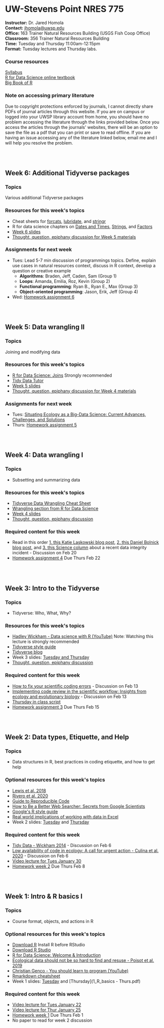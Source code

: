 # UW-Stevens Point NRES 775

**Instructor:** Dr. Jared Homola  
**Contact:** jhomola@uwsp.edu  
**Office:** 163 Trainer Natural Resources Building (USGS Fish Coop Office)  
**Classroom:** 356 Trainer Natural Resources Building  
**Time:** Tuesday and Thursday 11:00am-12:15pm  
**Format:** Tuesday lectures and Thursday labs. 

### Course resources
[Syllabus](R_programming_for_nat_res_syllabus_2024.pdf)  
[R for Data Science online textbook](https://r4ds.hadley.nz/)  
[Big Book of R](https://www.bigbookofr.com/)  

### Note on accessing primary literature
Due to copyright protections enforced by journals, I cannot directly share PDFs of journal articles through this website. If you are on campus or logged into your UWSP library account from home, you should have no problem accessing the literature through the links provided below. Once you access the articles through the journals' websites, there will be an option to save the file as a pdf that you can print or save to read offline. If you are having an issue accessing any of the literature linked below, email me and I will help you resolve the problem.  

<br><br>

## Week 6: Additional Tidyverse packages
### Topics  
Various additional Tidyverse packages 

### Resources for this week's topics  
- Cheat sheets for [forcats](https://raw.githubusercontent.com/rstudio/cheatsheets/main/factors.pdf), [lubridate](https://rawgit.com/rstudio/cheatsheets/main/lubridate.pdf), and [stringr](https://raw.githubusercontent.com/rstudio/cheatsheets/main/strings.pdf)  
- R for data science chapters on [Dates and Times](https://r4ds.hadley.nz/datetimes.html), [Strings](https://r4ds.hadley.nz/strings.html), and [Factors](https://r4ds.hadley.nz/factors.html)  
- [Week 6 slides](6_AdditionalTidyversePackages.pdf)  
- [Thought, question, epiphany discussion for Week 5 materials](https://docs.google.com/document/d/1vo2ISHWSKqbpxASnBXRA82h6joG9ZI6bHBbpayg1SHQ/edit?usp=sharing)  


### Assignments for next week  
- Tues: Lead 5-7 min discussion of programmings topics. Define, explain use cases in natural resources context, discuss in R context, develop a question or creative example   
	- **Algorithms**: Braden, Jeff, Caden, Sam (Group 1)  
	- **Loops**: Amanda, Emilia, Roz, Kevin (Group 2)    
	- **Functional programming**: Ryan B., Ryan E., Max (Group 3)    
	- **Object-oriented programming**: Jason, Erik, Jeff (Group 4)    
- Wed: [Homework assignment 6]()  


<br><br>

## Week 5: Data wrangling II
### Topics  
Joining and modifying data  

### Resources for this week's topics
- [R for Data Science: Joins](https://r4ds.hadley.nz/joins.html) Strongly recommended  
- [Tidy Data Tutor](https://tidydatatutor.com/)  
- [Week 5 slides](5_DataWranglingII.pdf)  
- [Thought, question, epiphany discussion for Week 4 materials](https://docs.google.com/document/d/18WKyPcnVQQsNtMPhVaPqPk1EH2VkmV0HKWvF4SzVbZs/edit?usp=sharing)  

### Assignments for next week  
- Tues: [Situating Ecology as a Big-Data Science: Current Advances, Challenges, and Solutions](https://academic.oup.com/bioscience/article/68/8/563/5049569?)  
- Thurs: [Homework assignment 5](https://raw.githubusercontent.com/jaredhomola/RforNatRes/gh-pages/lastName_Homework5.Rmd)   

<br><br>

## Week 4: Data wrangling I
### Topics  
- Subsetting and summarizing data

### Resources for this week's topics
- [Tidyverse Data Wrangling Cheat Sheet](https://www.rstudio.com/wp-content/uploads/2015/02/data-wrangling-cheatsheet.pdf)  
- [Wrangling section from R for Data Science](https://r4ds.hadley.nz/data-tidy)  
- [Week 4 slides](4_DataWranglingI.pdf)  
- [Thought, question, epiphany discussion](https://docs.google.com/document/d/1_ijoxCMUK3X4EFuVrIPJ-fs0gsVUSH-trbQlmMw5T74/edit?usp=sharing)  

### Required content for this week
- Read in this order [1. this Katie Laskowski blog post](https://laskowskilab.faculty.ucdavis.edu/2020/01/29/retractions/), [2. this Daniel Bolnick blog post](http://ecoevoevoeco.blogspot.com/2021/05/17-months.html), and [3. this Science column](https://www.science.org/content/article/university-investigation-found-prominent-spider-biologist-fabricated-falsified-data) about a recent data integrity incident - Discussion on Feb 20  
- [Homework assignment 4](https://raw.githubusercontent.com/jaredhomola/RforNatRes/gh-pages/lastName_Homework4.Rmd) Due Thurs Feb 22     


<br><br>

## Week 3: Intro to the Tidyverse
### Topics  
- Tidyverse: Who, What, Why?

### Resources for this week's topics
- [Hadley Wickham - Data science with R (YouTube)](https://www.youtube.com/watch?v=K-ss_ag2k9E) Note: Watching this lecture is strongly recommended  
- [Tidyverse style guide](https://style.tidyverse.org/index.html)  
- [Tidyverse blog](https://www.tidyverse.org/blog/)  
- Week 3 slides: [Tuesday and Thursday](3_IntroToTidyverse.pdf)    
- [Thought, question, epiphany discussion](https://docs.google.com/document/d/1XGwjZcpYH6T3TvpN_rPxFKeN-SIq-dYFm_ryHwxJaUQ/edit?usp=sharing)  

### Required content for this week
- [How to fix your scientific coding errors](https://www.nature.com/articles/d41586-022-00217-0) - Discussion on Feb 13  
- [Implementing code review in the scientific workflow: Insights from ecology and evolutionary biology](https://academic.oup.com/jeb/article/36/10/1347/7577476) - Discussion on Feb 13   
- [Thursday in class script](InClass_Wk3_Thurs.R)  
- [Homework assignment 3](https://raw.githubusercontent.com/jaredhomola/RforNatRes/gh-pages/lastName_Homework3.Rmd) Due Thurs Feb 15    

<br><br>

## Week 2: Data types, Etiquette, and Help
### Topics
- Data structures in R, best practices in coding etiquette, and how to get help

### Optional resources for this week's topics
- [Lewis et al. 2018](https://wildlife.onlinelibrary.wiley.com/doi/full/10.1002/wsb.847)  
- [Rivero et al. 2020](https://griverorz.net/assets/pdf/good_practices-pst.pdf)  
- [Guide to Reproducible Code](https://www.britishecologicalsociety.org/wp-content/uploads/2017/12/guide-to-reproducible-code.pdf)  
- [How to Be a Better Web Searcher: Secrets from Google Scientists](https://blogs.scientificamerican.com/observations/how-to-be-a-better-web-searcher-secrets-from-google-scientists/)  
- [Google's R style guide](https://web.stanford.edu/class/cs109l/unrestricted/resources/google-style.html)  
- [Real world implications of working with data in Excel](https://www.theguardian.com/politics/2020/oct/05/how-excel-may-have-caused-loss-of-16000-covid-tests-in-england)  
- Week 2 slides: [Tuesday](2_DataTypesHelpEtiquette.pdf) and [Thursday](2_Thurs_DataTypesHelpEtiquette.pdf)  

### Required content for this week
- [Tidy Data - Wickham 2014](https://vita.had.co.nz/papers/tidy-data.pdf) - Discussion on Feb 6  
- [Low availability of code in ecology: A call for urgent action - Culina et al. 2020](https://journals.plos.org/plosbiology/article?id=10.1371/journal.pbio.3000763) - Discussion on Feb 6    
- [Video lecture for Tues January 30](https://youtu.be/Qy22qJsivzQ)  
- [Homework week 2](https://raw.githubusercontent.com/jaredhomola/RforNatRes/gh-pages/lastName_Homework2.Rmd) Due Thurs Feb 8  

<br><br>

## Week 1: Intro & R basics I
### Topics
- Course format, objects, and actions in R  

### Optional resources for this week's topics
- [Download R](https://repo.miserver.it.umich.edu/cran/) Install R before RStudio  
- [Download R Studio](https://rstudio.com/products/rstudio/download/#download)  
- [R for Data Science: Welcome & Introduction](https://r4ds.hadley.nz/)  
- [Ecological data should not be so hard to find and resuse - Poisot et al. 2019](https://www.sciencedirect.com/science/article/pii/S0169534719301107)
- [Christian Genco - You should learn to program (YouTube)](https://www.youtube.com/watch?v=xfBWk4nw440)  
- [Rmarkdown cheatsheet](https://raw.githubusercontent.com/rstudio/cheatsheets/main/rmarkdown.pdf)  
- Week 1 slides: [Tuesday](1_R_basics.pdf) and [Thursday](1_R_basics - Thurs.pdf)     

### Required content for this week
- [Video lecture for Tues January 22](https://youtu.be/xTutYpnk5d8)  
- [Video lecture for Thur January 25](https://youtu.be/KghzgVyWvzc)  
- [Homework week 1](https://raw.githubusercontent.com/jaredhomola/RforNatRes/gh-pages/lastName_Homework1.Rmd) Due Thurs Feb 1  
- No paper to read for week 2 discussion   

